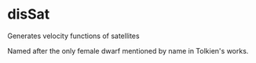 # disSat
Generates velocity functions of satellites

Named after the only female dwarf mentioned by name in Tolkien's works.
